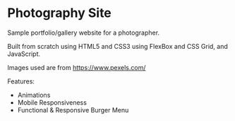 # Photography Site

Sample portfolio/gallery website for a photographer.

Built from scratch using HTML5 and CSS3 using FlexBox and CSS Grid, and JavaScript.

Images used are from https://www.pexels.com/

Features:

- Animations
- Mobile Responsiveness
- Functional & Responsive Burger Menu

